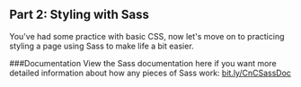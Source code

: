 ## Part 2: Styling with Sass

You've had some practice with basic CSS, now let's move on to practicing styling a page using Sass to make life a bit easier. 

###Documentation
View the Sass documentation here if you want more detailed information about how any pieces of Sass work: [bit.ly/CnCSassDoc](http://bit.ly/CnCSassDoc) 